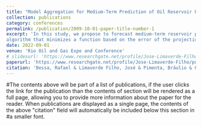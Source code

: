 ```yaml
---
title: "Model Aggregation for Medium-Term Prediction of Oil Reservoir Production"
collection: publications
category: conferences
permalink: /publication/2009-10-01-paper-title-number-1
excerpt: 'In this study, we propose to forecast medium-term reservoir production without model calibration. We combine the data of multiple pre-existent models. A weight is then associated with each model regarding its relevance in forecasting production for the next time step. An optimization
algorithm that minimizes a function based on the error of the projection of oil and water production in relation to the real reservoir data is considered for the computation of the weights.'
date: 2022-09-01
venue: 'Rio Oil and Gas Expo and Conference'
# slidesurl: 'https://www.researchgate.net/profile/Jose-Limaverde-Filho/publication/363852815_Agregacao_de_modelos_para_prever_a_producao_de_reservatorios_de_petroleo_a_medio_prazo/links/63344053ff870c55cee35661/Agregacao-de-modelos-para-prever-a-producao-de-reservatorios-de-petroleo-a-medio-prazo.pdf'
paperurl: 'https://www.researchgate.net/profile/Jose-Limaverde-Filho/publication/363852815_Agregacao_de_modelos_para_prever_a_producao_de_reservatorios_de_petroleo_a_medio_prazo/links/63344053ff870c55cee35661/Agregacao-de-modelos-para-prever-a-producao-de-reservatorios-de-petroleo-a-medio-prazo.pdf'
citation: 'Bessa, Rafael & Limaverde Filho, José & Pimenta, Bráulio & Fortaleza, Eugenio & Munerato, Fernando & Soares de Melo Filho, Leonildes. (2022). Agregação de modelos para prever a produção de reservatórios de petróleo a médio prazo. Rio Oil and Gas Expo and Conference. 22. 36-37. 10.48072/2525-7579.rog.2022.036. '
---
```


#The contents above will be part of a list of publications, if the user clicks the link for the publication than the contents of section will be rendered as a full page, allowing you to provide more information about the paper for the reader. When publications are displayed as a single page, the contents of the above "citation" field will automatically be included below this section in #a smaller font.
